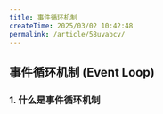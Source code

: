```yaml
---
title: 事件循环机制
createTime: 2025/03/02 10:42:48
permalink: /article/58uvabcv/
---
```

<!-- 事件循环机制 (Event Loop)   -->

## 事件循环机制 (Event Loop)

### 1. 什么是事件循环机制
